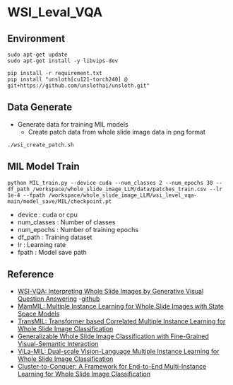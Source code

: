 
# WSI_Leval_VQA

## Environment

```
sudo apt-get update
sudo apt-get install -y libvips-dev
```

```
pip install -r requirement.txt
pip install "unsloth[cu121-torch240] @ git+https://github.com/unslothai/unsloth.git"
```

## Data Generate
- Generate data for training MIL models
  - Create patch data from whole slide image data in png format
```
./wsi_create_patch.sh
```

## MIL Model Train

```
python MIL_train.py --device cuda --num_classes 2 --num_epochs 30 --df_path /workspace/whole_slide_image_LLM/data/patches_train.csv --lr 1e-4 --fpath /workspace/whole_slide_image_LLM/wsi_level_vqa-main/model_save/MIL/checkpoint.pt
```
- device : cuda or cpu
- num_classes : Number of classes
- num_epochs : Number of training epochs
- df_path : Training dataset
- lr : Learning rate 
- fpath : Model save path 

## Reference
- [WSI-VQA: Interpreting Whole Slide Images by Generative Visual Question Answering](https://arxiv.org/abs/2407.05603)
  -[github](https://github.com/cpystan/WSI-VQA/tree/master?tab=readme-ov-file)
- [MamMIL: Multiple Instance Learning for Whole Slide Images with State Space Models](https://arxiv.org/pdf/2403.05160)
- [TransMIL: Transformer based Correlated Multiple Instance Learning for Whole Slide Image Classification](https://arxiv.org/abs/2106.00908)
- [Generalizable Whole Slide Image Classification with Fine-Grained Visual-Semantic Interaction](https://openaccess.thecvf.com/content/CVPR2024/papers/Li_Generalizable_Whole_Slide_Image_Classification_with_Fine-Grained_Visual-Semantic_Interaction_CVPR_2024_paper.pdf)
- [ViLa-MIL: Dual-scale Vision-Language Multiple Instance Learning for Whole Slide Image Classification](https://openaccess.thecvf.com/content/CVPR2024/papers/Shi_ViLa-MIL_Dual-scale_Vision-Language_Multiple_Instance_Learning_for_Whole_Slide_Image_CVPR_2024_paper.pdf)
- [Cluster-to-Conquer: A Framework for End-to-End Multi-Instance Learning for Whole Slide Image Classification](https://arxiv.org/pdf/2103.10626)

